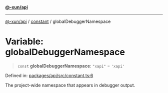 [**@-xun/api**](../../README.md)

***

[@-xun/api](../../README.md) / [constant](../README.md) / globalDebuggerNamespace

# Variable: globalDebuggerNamespace

> `const` **globalDebuggerNamespace**: `"xapi"` = `'xapi'`

Defined in: [packages/api/src/constant.ts:6](https://github.com/Xunnamius/api-utils/blob/57bcbde0493ed3285651262eed2a32e963f10249/packages/api/src/constant.ts#L6)

The project-wide namespace that appears in debugger output.
